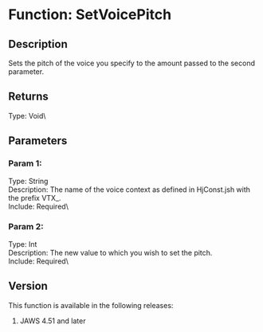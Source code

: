 # Function: SetVoicePitch

## Description

Sets the pitch of the voice you specify to the amount passed to the
second parameter.

## Returns

Type: Void\

## Parameters

### Param 1:

Type: String\
Description: The name of the voice context as defined in HjConst.jsh
with the prefix VTX\_.\
Include: Required\

### Param 2:

Type: Int\
Description: The new value to which you wish to set the pitch.\
Include: Required\

## Version

This function is available in the following releases:

1.  JAWS 4.51 and later
